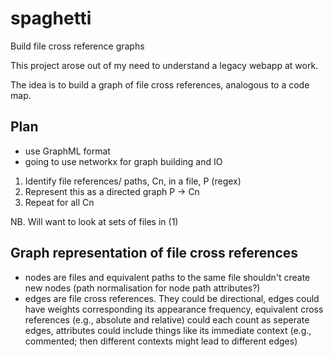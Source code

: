 # spaghetti
Build file cross reference graphs

This project arose out of my need to understand a legacy webapp at work.

The idea is to build a graph of file cross references, analogous to a code map.

## Plan

- use GraphML format
- going to use networkx for graph building and IO

1. Identify file references/ paths, Cn, in a file, P (regex)
2. Represent this as a directed graph P -> Cn
3. Repeat for all Cn

NB. Will want to look at sets of files in (1)

## Graph representation of file cross references

- nodes are files and equivalent paths to the same file shouldn't create new nodes
(path normalisation for node path attributes?)
- edges are file cross references. They could be directional, edges could have weights
corresponding its appearance frequency, equivalent cross references (e.g., absolute and
relative) could each count as seperate edges, attributes could include things like 
its immediate context (e.g., commented; then different contexts might lead to different
edges)
